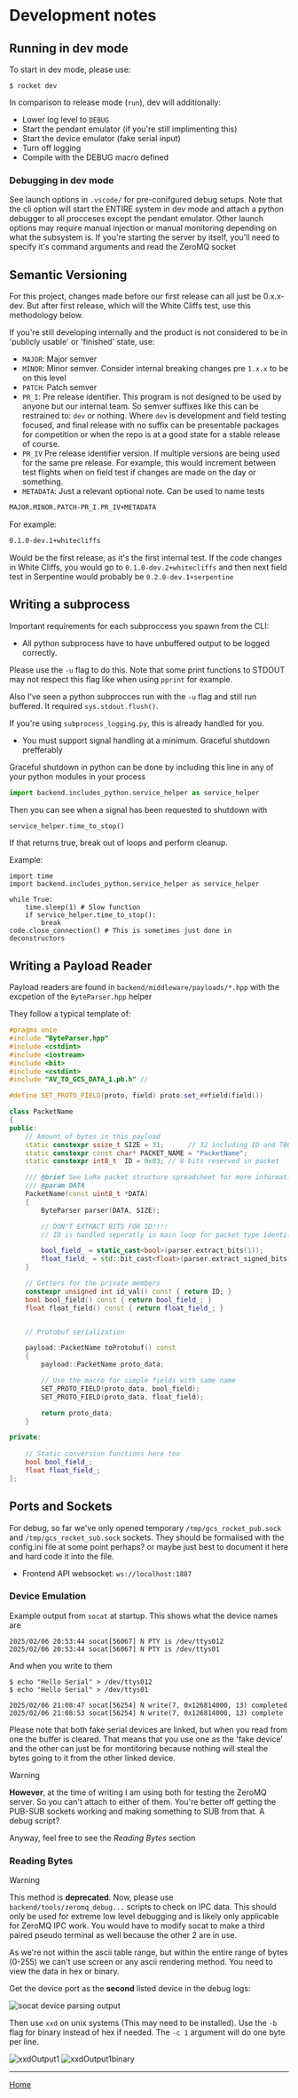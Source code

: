 
# Development notes

## Running in dev mode

To start in dev mode, please use:

```terminal
$ rocket dev
```

In comparison to release mode (`run`), dev will additionally:
- Lower log level to `DEBUG`
- Start the pendant emulator (if you're still implimenting this)
- Start the device emulator (fake serial input)
- Turn off logging
- Compile with the DEBUG macro defined

### Debugging in dev mode

See launch options in `.vscode/` for pre-conifgured debug setups. Note that the cli option will start the ENTIRE system in dev mode and attach a python debugger to all procceses except the pendant emulator. Other launch options may require manual injection or manual monitoring depending on what the subsystem is. If you're starting the server by itself, you'll need to specify it's command arguments and read the ZeroMQ socket

## Semantic Versioning

For this project, changes made before our first release can all just be 0.x.x-dev. But after first release, which will the White Cliffs test, use this methodology below.

If you're still developing internally and the product is not considered to be in 'publicly usable' or 'finished' state, use:

- `MAJOR`: Major semver 
- `MINOR`: Minor semver. Consider internal breaking changes pre `1.x.x` to be on this level
- `PATCH`: Patch semver
- `PR_I`: Pre release identifier. This program is not designed to be used by anyone but our internal team. So semver suffixes like this can be restrained to: `dev` or nothing. Where `dev` is development and field testing focused, and final release with no suffix can be presentable packages for competition or when the repo is at a good state for a stable release of course.
- `PR_IV` Pre release identifier version. If multiple versions are being used for the same pre release. For example, this would increment between test flights when on field test if changes are made on the day or something.
- `METADATA`: Just a relevant optional note. Can be used to name tests

```txt
MAJOR.MINOR.PATCH-PR_I.PR_IV+METADATA
```

For example:

```txt
0.1.0-dev.1+whitecliffs
```

Would be the first release, as it's the first internal test. If the code changes in White Cliffs, you would go to `0.1.0-dev.2+whitecliffs` and then next field test in Serpentine would probably be `0.2.0-dev.1+serpentine`


## Writing a subprocess

Important requirements for each subproccess you spawn from the CLI:

- All python subprocess have to have unbuffered output to be logged correctly. 

Please use the `-u` flag to do this. Note that some print functions to STDOUT may not respect this flag like when using `pprint` for example. 

Also I've seen a python subprocces run with the `-u` flag and still run buffered. It required `sys.stdout.flush()`.

If you're using `subprocess_logging.py`, this is already handled for you.

- You must support signal handling at a minimum. Graceful shutdown prefferably

Graceful shutdown in python can be done by including this line in any of your python modules in your process

```python
import backend.includes_python.service_helper as service_helper
```

Then you can see when a signal has been requested to shutdown with

```python
service_helper.time_to_stop()
```

If that returns true, break out of loops and perform cleanup.

Example:

```
import time
import backend.includes_python.service_helper as service_helper

while True:
    time.sleep(1) # Slow function
    if service_helper.time_to_stop():
        break
code.close_connection() # This is sometimes just done in deconstructors 
```


## Writing a Payload Reader

Payload readers are found in `backend/middleware/payloads/*.hpp` with the excpetion of the `ByteParser.hpp` helper

They follow a typical template of:

```cpp
#pragma once
#include "ByteParser.hpp"
#include <cstdint>
#include <iostream>
#include <bit>
#include <cstdint>
#include "AV_TO_GCS_DATA_1.pb.h" //

#define SET_PROTO_FIELD(proto, field) proto.set_##field(field())

class PacketName
{
public:
    // Amount of bytes in this payload
    static constexpr ssize_t SIZE = 31;      // 32 including ID and TBC byte
    static constexpr const char* PACKET_NAME = "PacketName";
    static constexpr int8_t  ID = 0x03; // 8 bits reserved in packet

    /// @brief See LoRa packet structure spreadsheet for more information.
    /// @param DATA
    PacketName(const uint8_t *DATA)
    {
        ByteParser parser(DATA, SIZE);

        // DON'T EXTRACT BITS FOR ID!!!!
        // ID is handled seperatly in main loop for packet type identification

        bool_field_ = static_cast<bool>(parser.extract_bits(1));
        float_field_ = std::bit_cast<float>(parser.extract_signed_bits(32));
    }

    // Getters for the private members
    constexpr unsigned int id_val() const { return ID; }
    bool bool_field() const { return bool_field_; }
    float float_field() const { return float_field_; }


    // Protobuf serialization

    payload::PacketName toProtobuf() const
    {
        payload::PacketName proto_data;

        // Use the macro for simple fields with same name
        SET_PROTO_FIELD(proto_data, bool_field);
        SET_PROTO_FIELD(proto_data, float_field);

        return proto_data;
    }

private:
    
    // Static conversion functions here too
    bool bool_field_;
    float float_field_;
};
```

## Ports and Sockets

For debug, so far we've only opened temporary `/tmp/gcs_rocket_pub.sock` and `/tmp/gcs_rocket_sub.sock` sockets. They should be formalised with the config.ini file at some point perhaps? or maybe just best to document it here and hard code it into the file. 

- Frontend API  websocket: `ws://localhost:1887`

### Device Emulation 

Example output from `socat` at startup. This shows what the device names are

```terminal
2025/02/06 20:53:44 socat[56067] N PTY is /dev/ttys012
2025/02/06 20:53:44 socat[56067] N PTY is /dev/ttys01
```

And when you write to them

```terminal
$ echo "Hello Serial" > /dev/ttys012
$ echo "Hello Serial" > /dev/ttys01
```
```terminal
2025/02/06 21:08:47 socat[56254] N write(7, 0x126814000, 13) completed
2025/02/06 21:08:53 socat[56254] N write(7, 0x126814000, 13) complete
```

Please note that both fake serial devices are linked, but when you read from one the buffer is cleared. That means that you use one as the 'fake device' and the other can just be for montitoring because nothing will steal the bytes going to it from the other linked device. 

> [!WARNING]
> **However**, at the time of writing I am using both for testing the ZeroMQ server. So you can't attach to either of them. You're better off getting the PUB-SUB sockets working and making something to SUB from that. A debug script?
>
> Anyway, feel free to see the *Reading Bytes* section

### Reading Bytes

> [!WARNING]
> This method is **deprecated**. Now, please use `backend/tools/zeromq_debug...` scripts to check on IPC data. 
> This should only be used for extreme low level debugging and is likely only applicable for ZeroMQ IPC work. You would have to modify socat to make a third paired pseudo terminal as well because the other 2 are in use.

As we're not within the ascii table range, but within the entire range of bytes (0-255) we can't use screen or any ascii rendering method. You need to view the data in hex or binary.

Get the device port as the **second** listed device in the debug logs:

![socat device parsing output](./assets/socatDeviceParse.png)

Then use `xxd` on unix systems (This may need to be installed). Use the `-b` flag for binary instead of hex if needed. The `-c 1` argument will do one byte per line. 

![xxdOutput1](./assets/xxdOutput1.png)
![xxdOutput1binary](./assets/xxdOutput1binary.png)


---

[Home](../README.md)
